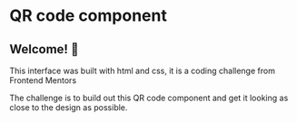# QR code component

## Welcome! 👋

This interface was built with html and css, it is a coding challenge from Frontend Mentors

The challenge is to build out this QR code component and get it looking as close to the design as possible.


